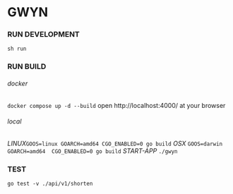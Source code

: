 # GWYN

### RUN DEVELOPMENT ###
```sh run``` 

### RUN BUILD ####
###### docker ######
```docker compose up -d --build```
open http://localhost:4000/ at your browser


###### local ######
*LINUX*```GOOS=linux GOARCH=amd64 CGO_ENABLED=0 go build```
*OSX*  ```GOOS=darwin GOARCH=amd64  CGO_ENABLED=0 go build```
*START-APP* ```./gwyn```

### TEST ###
```go test -v ./api/v1/shorten``` 